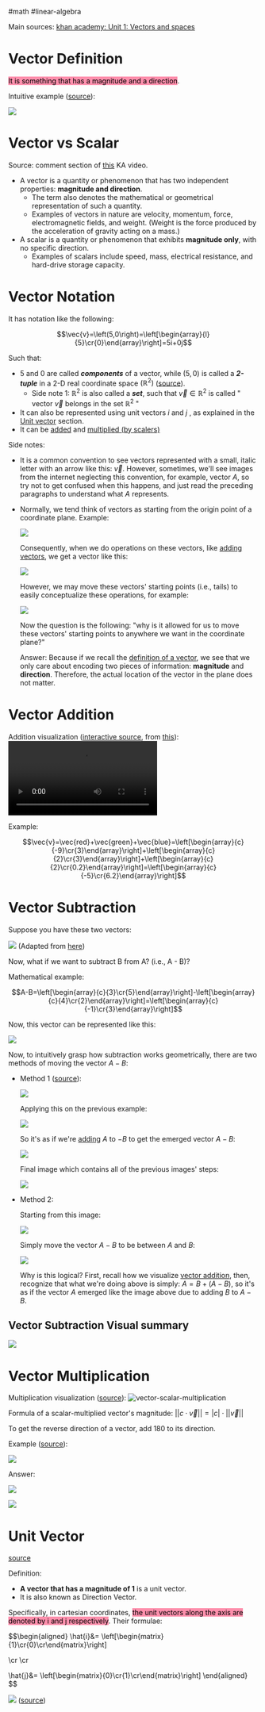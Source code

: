 #math #linear-algebra 

Main sources:
[khan academy: Unit 1: Vectors and spaces](https://www.khanacademy.org/math/linear-algebra/vectors-and-spaces)

# Vector Definition

<mark style="background: #FF5582A6;">It is something that has a magnitude and a direction</mark>.

Intuitive example ([source](https://www.khanacademy.org/math/linear-algebra/vectors-and-spaces/vectors/v/vector-introduction-linear-algebra)):

![](Attachments%20-%20Vectors/Pasted%20image%2020231104130417.png)

# Vector vs Scalar

Source: comment section of [this](https://www.khanacademy.org/math/linear-algebra/vectors-and-spaces/vectors/v/vector-introduction-linear-algebra) KA video.

* A vector is a quantity or phenomenon that has two independent properties: **magnitude and direction**. 
	* The term also denotes the mathematical or geometrical representation of such a quantity.  
	* Examples of vectors in nature are velocity, momentum, force, electromagnetic fields, and weight. (Weight is the force produced by the acceleration of gravity acting on a mass.) 
* A scalar is a quantity or phenomenon that exhibits **magnitude only**, with no specific direction. 
	* Examples of scalars include speed, mass, electrical resistance, and hard-drive storage capacity.

# Vector Notation

It has notation like the following: 

$$\vec{v}=\left(5,0\right)=\left[\begin{array}{l}{5}\cr{0}\end{array}\right]=5i+0j$$

Such that:
* $5$ and $0$ are called ***components*** of a vector, while $(5,0)$ is called a ***2-tuple*** in a 2-D real coordinate space $\left(\mathbb{R}^2\right)$ ([source](https://www.khanacademy.org/math/linear-algebra/vectors-and-spaces/vectors/v/real-coordinate-spaces)).
	* Side note 1: $\mathbb{R}^2$ is also called a ***set***, such that $\vec{v}\in\mathbb{R}^2$ is called " vector $\vec{v}$  belongs in the set $\mathbb{R}^2$ "
* It can also be represented using unit vectors $i$ and $j$ , as explained in the [Unit vector](#Unit%20Vector) section.
* It can be [added](https://www.khanacademy.org/math/linear-algebra/vectors-and-spaces/vectors/v/adding-vectors) and [multiplied (by scalers)](https://www.khanacademy.org/math/linear-algebra/vectors-and-spaces/vectors/v/multiplying-vector-by-scalar)

Side notes:
* It is a common convention to see vectors represented with a small, italic letter with an arrow like this: $\vec{v}$. However, sometimes, we'll see images from the internet neglecting this convention, for example, vector $A$, so try not to get confused when this happens, and just read the preceding paragraphs to understand what $A$ represents.
* Normally, we tend think of vectors as starting from the origin point of a coordinate plane. Example:
  
  ![](Media-Temp/Pasted%20image%2020231104160540.png)
  
  Consequently, when we do operations on these vectors, like [adding vectors](#Vector%20Addition), we get a vector like this:
  
  ![](Media-Temp/Pasted%20image%2020231104160832.png)
  
  However, we may move these vectors' starting points (i.e., tails) to easily conceptualize these operations, for example:
  
  ![](Media-Temp/Pasted%20image%2020231104161011.png)
  
  Now the question is the following: "why is it allowed for us to move these vectors' starting points to anywhere we want in the coordinate plane?" 
  
  Answer: Because if we recall the [definition of a vector](#Vector%20Definition), we see that we only care about encoding two pieces of information: **magnitude** and **direction**. Therefore, the actual location of the vector in the plane does not matter.

# Vector Addition

Addition visualization ([interactive source](https://sciencepickleapps.com/VisuallyAddingVectorsV1-0-0/), from [this](https://sciencepickle.com/earth-systems/vectors-and-forces/adding-vectors/)):
![vector-addition](Attachments%20-%20Vectors/vector-addition.mp4)

Example: 

$$\vec{v}=\vec{red}+\vec{green}+\vec{blue}=\left[\begin{array}{c}{-9}\cr{3}\end{array}\right]+\left[\begin{array}{c}{2}\cr{3}\end{array}\right]+\left[\begin{array}{c}{2}\cr{0.2}\end{array}\right]=\left[\begin{array}{c}{-5}\cr{6.2}\end{array}\right]$$

# Vector Subtraction

Suppose you have these two vectors:

![](Media-Temp/Pasted%20image%2020231104155811.png)
(Adapted from [here](https://www.google.com/search?q=vector+subtraction&sca_esv=579447376&tbm=isch&sxsrf=AM9HkKnGtLJ6VqlC3AJLr_SJv37CNWgI9w:1699105968608&source=lnms&sa=X&ved=2ahUKEwix5sb9vqqCAxW_UKQEHatZBbEQ_AUoAXoECAQQAw&biw=1920&bih=911&dpr=1#vhid=V5qJxTe7D4HnZM&vssid=3981:1DaQEkvNT6JBSM))

Now, what if we want to subtract B from A? (i.e., A - B)?

Mathematical example:

$$A-B=\left[\begin{array}{c}{3}\cr{5}\end{array}\right]-\left[\begin{array}{c}{4}\cr{2}\end{array}\right]=\left[\begin{array}{c}{-1}\cr{3}\end{array}\right]$$

Now, this vector can be represented like this:

![](Media-Temp/Pasted%20image%2020231104162015.png)

Now, to intuitively grasp how subtraction works geometrically, there are two methods of moving the vector $A-B$:

* Method 1 ([source](https://www.onlinemathlearning.com/vector-subtraction.html)):
  
  ![](Media-Temp/Pasted%20image%2020231104162158.png)
  
  Applying this on the previous example:
  
  ![](Media-Temp/Pasted%20image%2020231104162448.png)
  
  So it's as if we're [adding](#Vector%20Addition) $A$ to $-B$ to get the emerged vector $A-B$:  
  
  ![](Media-Temp/Pasted%20image%2020231104162559.png)
  
  Final image which contains all of the previous images' steps:
  
  ![](Media-Temp/Pasted%20image%2020231104162712.png)
  
* Method 2: 
  
  Starting from this image:
  
  ![](Media-Temp/Pasted%20image%2020231104162015.png)
  
  Simply move the vector $A-B$ to be between $A$ and $B$:
  
  ![](Media-Temp/Pasted%20image%2020231104163010.png)
  
  Why is this logical? First, recall how we visualize [vector addition](#Vector%20Addition), then, recognize that what we're doing above is simply: $A=B+(A-B)$, so it's as if the vector $A$ emerged like the image above due to adding $B$ to $A-B$.

## Vector Subtraction Visual summary

![](Media-Temp/Pasted%20image%2020231104163904.png)

# Vector Multiplication

Multiplication visualization ([source](https://makeagif.com/gif/vector-multiplication-by-scalar-G4qCVh)):
![vector-scalar-multiplication](Attachments%20-%20Vectors/vector-scalar-multiplication.gif)

Formula of a scalar-multiplied vector's magnitude: $||c\cdot \vec v||=|c|\cdot ||\vec v||$ 

To get the reverse direction of a vector, add 180 to its direction.

Example ([source](https://www.khanacademy.org/math/linear-algebra/vectors-and-spaces/vectors/e/scaling_vectors)):

![](Attachments%20-%20Vectors/Pasted%20image%2020231104110053.png)

Answer:

![](Attachments%20-%20Vectors/Pasted%20image%2020231104112518.png)

![](Attachments%20-%20Vectors/Pasted%20image%2020231104112617.png)


# Unit Vector

[source](https://www.khanacademy.org/math/linear-algebra/vectors-and-spaces/vectors/v/intro-unit-vector-notation)

Definition: 
* **A vector that has a magnitude of 1** is a unit vector. 
* It is also known as Direction Vector.

Specifically, in cartesian coordinates, <mark style="background: #FF5582A6;">the unit vectors along the axis are denoted by i and j respectively</mark>. Their formulae:

$$\begin{aligned}
\hat{i}&=
\left[\begin{matrix}{1}\cr{0}\cr\end{matrix}\right] 

\cr \cr

\hat{j}&=
\left[\begin{matrix}{0}\cr{1}\cr\end{matrix}\right]
\end{aligned}
$$


![](Media-Temp/Pasted%20image%2020231104154916.png)
([source](https://www.khanacademy.org/math/linear-algebra/vectors-and-spaces/vectors/v/intro-unit-vector-notation))
